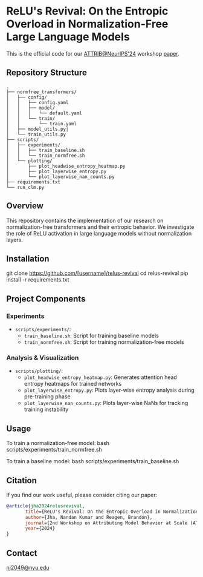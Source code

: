 # ReLU's Revival: On the Entropic Overload in Normalization-Free Large Language Models

This is the official code for our [ATTRIB@NeurIPS'24](https://attrib-workshop.cc/) workshop [paper](https://arxiv.org/abs/2410.09637).

## Repository Structure

```
.
├── normfree_transformers/
│   ├── config/
│   │   ├── config.yaml
│   │   ├── model/
│   │   │   └── default.yaml
│   │   └── train/
│   │       └── train.yaml
│   ├── model_utils.py│   
│   └── train_utils.py
├── scripts/
│   ├── experiments/
│   │   ├── train_baseline.sh
│   │   └── train_normfree.sh
│   └── plotting/
│       ├── plot_headwise_entropy_heatmap.py
│       ├── plot_layerwise_entropy.py
│       └── plot_layerwise_nan_counts.py
├── requirements.txt
└── run_clm.py
```


## Overview

This repository contains the implementation of our research on normalization-free transformers and their entropic behavior. We investigate the role of ReLU activation in large language models without normalization layers.

## Installation

git clone https://github.com/[username]/relus-revival
cd relus-revival
pip install -r requirements.txt

## Project Components

### Experiments
- `scripts/experiments/`:
  - `train_baseline.sh`: Script for training baseline models
  - `train_normfree.sh`: Script for training normalization-free models

### Analysis & Visualization
- `scripts/plotting/`:
  - `plot_headwise_entropy_heatmap.py`: Generates attention head entropy heatmaps for trained networks
  - `plot_layerwise_entropy.py`: Plots layer-wise entropy analysis during pre-training phase
  - `plot_layerwise_nan_counts.py`: Plots layer-wise  NaNs for tracking training instability 
  
## Usage

To train a normalization-free model:
bash scripts/experiments/train_normfree.sh

To train a baseline model:
bash scripts/experiments/train_baseline.sh

## Citation
If you find our work useful, please consider citing our paper:
```bibtex
@article{jha2024relusrevival,
       title={ReLU's Revival: On the Entropic Overload in Normalization-Free Large Language Models},
       author={Jha, Nandan Kumar and Reagen, Brandon},
       journal={2nd Workshop on Attributing Model Behavior at Scale (ATTRIB @ NeurIPS)},
       year={2024}
}
```
## Contact

nj2049@nyu.edu
